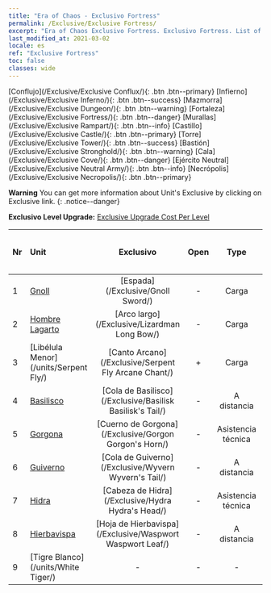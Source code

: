 ```yaml
---
title: "Era of Chaos - Exclusivo Fortress"
permalink: /Exclusive/Exclusive Fortress/
excerpt: "Era of Chaos Exclusivo Fortress. Exclusivo Fortress. List of Exclusivo Fortress in Era of Chaos"
last_modified_at: 2021-03-02
locale: es
ref: "Exclusive Fortress"
toc: false
classes: wide
---
```

 [Conflujo](/Exclusive/Exclusive Conflux/){: .btn .btn--primary} [Infierno](/Exclusive/Exclusive Inferno/){: .btn .btn--success} [Mazmorra](/Exclusive/Exclusive Dungeon/){: .btn .btn--warning} [Fortaleza](/Exclusive/Exclusive Fortress/){: .btn .btn--danger} [Murallas](/Exclusive/Exclusive Rampart/){: .btn .btn--info} [Castillo](/Exclusive/Exclusive Castle/){: .btn .btn--primary} [Torre](/Exclusive/Exclusive Tower/){: .btn .btn--success} [Bastión](/Exclusive/Exclusive Stronghold/){: .btn .btn--warning} [Cala](/Exclusive/Exclusive Cove/){: .btn .btn--danger} [Ejército Neutral](/Exclusive/Exclusive Neutral Army/){: .btn .btn--info} [Necrópolis](/Exclusive/Exclusive Necropolis/){: .btn .btn--primary} 

**Warning** You can get more information about Unit's Exclusive by clicking on Exclusive link. 
{: .notice--danger}

 **Exclusivo Level Upgrade:** [Exclusive Upgrade Cost Per Level](/Exclusive/ExclusiveUpgradeCostPerLevel/)

  | Nr |         Unit        | Exclusivo | Open  |    Type   |  Item to Rank UP      |  Skin   |
  |:---|:--------------------|:-------------:|:-----:|:---------:|:---------------------:|:-------:|
  | 1  | [Gnoll](/units/Gnoll/) | [Espada](/Exclusive/Gnoll Sword/) | - | Carga | - | - |
  | 2  | [Hombre Lagarto](/units/Lizardman/) | [Arco largo](/Exclusive/Lizardman Long Bow/) | - | Carga | - | - |
  | 3  | [Libélula Menor](/units/Serpent Fly/) | [Canto Arcano](/Exclusive/Serpent Fly Arcane Chant/) | + | Carga | - | - |
  | 4  | [Basilisco](/units/Basilisk/) | [Cola de Basilisco](/Exclusive/Basilisk Basilisk's Tail/) | - | A distancia | - | - |
  | 5  | [Gorgona](/units/Gorgon/) | [Cuerno de Gorgona](/Exclusive/Gorgon Gorgon's Horn/) | - | Asistencia técnica | - | - |
  | 6  | [Guiverno](/units/Wyvern/) | [Cola de Guiverno](/Exclusive/Wyvern Wyvern's Tail/) | - | A distancia | - | - |
  | 7  | [Hidra](/units/Hydra/) | [Cabeza de Hidra](/Exclusive/Hydra Hydra's Head/) | - | Asistencia técnica | - | - |
  | 8  | [Hierbavispa](/units/Waspwort/) | [Hoja de Hierbavispa](/Exclusive/Waspwort Waspwort Leaf/) | - | A distancia | - | - |
  | 9  | [Tigre Blanco](/units/White Tiger/) | - | - | - | none | none |
